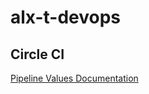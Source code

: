 # alx-t-devops

## Circle CI
[Pipeline Values Documentation](https://circleci.com/docs/2.0/pipeline-variables/#pipeline-values)